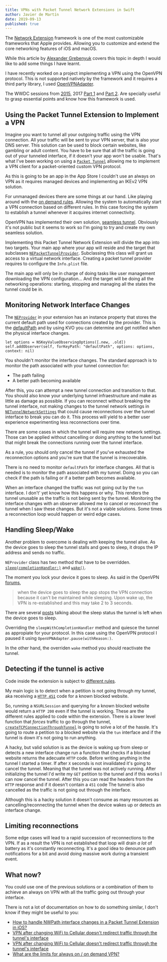 ```yaml
---
title: VPNs with Packet Tunnel Network Extensions in Swift 
author: Javier de Martín
date: 2019-09-13
published: true
---
```


[1]: http://kean.github.io/post/network-extensions-into "Title"

The [Network Extension](https://developer.apple.com/documentation/networkextension) framework is one of the most customizable frameworks that Apple provides. Allowing you to customize and extend the core networking features of iOS and macOS. 

While this article by [Alexander Grebenyuk][1] covers this topic in depth I would like to add some things I have learnt. 

I have recently worked on a project implementing a VPN using the OpenVPN protocol. This is not supported natively by the framework and it requires a third party library, I used [OpenVPNAdapter](https://github.com/ss-abramchuk/OpenVPNAdapter).

The WWDC sessions from [2015](https://developer.apple.com/videos/play/wwdc2015/717/), 2017 [Part 1](https://developer.apple.com/videos/play/wwdc2017/707)  and [Part 2](https://developer.apple.com/videos/play/wwdc2017/709). Are specially useful to grasp essential points and know how this framework is used.

## Using the Packet Tunnel Extension to Implement a VPN

Imagine you want to tunnel all your outgoing traffic using the VPN connection. All your traffic will be sent to your VPN server, that is also your DNS server. This solution can be used to block certain websites, like gambling or adult content. You have to be sure that all the traffic is going out of your tunneled interface, if it doesn't your app won't be usable. That's what I've been working on using a [`Packet Tunnel`](https://developer.apple.com/documentation/networkextension/packet_tunnel_provider) allowing me to implement a VPN client for a packet-oriented custom VPN protocol.

As this is going to be an app in the App Store I couldn't use an always on VPN as it requires managed devices and implementing an IKEv2 VPN solution. 

For unmanaged devices there are some things at our hand. Like playing around with the [on demand rules](https://developer.apple.com/documentation/networkextension/personal_vpn/vpn_on_demand_rules). Allowing the system to automatically start a VPN connection based on different rules. In this case forcing the system to establish a tunnel whenever it acquires internet connectivity.


OpenVPN has implemented their own solution, [seamless tunnel](https://forums.openvpn.net/viewtopic.php?t=20820). Obviously it's not public but it seems to work so I'm going to try and create my own seamless solution.
<br>

Implementing this Packet Tunnel Network Extension will divide the app into two targets. Your main app where your app will reside and the target that subclasses  [`NEPacketTunnelProvider`](https://developer.apple.com/documentation/networkextension/nepackettunnelprovider#). Subclassing this class will grant us access to a virtual network interface. Creating a packet tunnel provider requires to configure the `Info.plist` file.

The main app will only be in charge of doing tasks like user management downloading the VPN configuration... And the target will be doing all the networking operations: starting, stopping and managing all the states the tunnel could be in.

## Monitoring Network Interface Changes

The [`NEProvider`](https://developer.apple.com/documentation/networkextension/nepackettunnelprovider#) in your extension has an instance property that stores the current default path used for connections created by the provider. This is the [defaultPath](https://developer.apple.com/documentation/networkextension/neprovider/1406740-defaultpath) and by using KVO you can determine and get notified when the physical interface changes.

```
let options = NSKeyValueObservingOptions([.new, .old])
self.addObserver(self, forKeyPath: "defaultPath", options: options, context: nil)
```

You shouldn't monitor the interface changes. The standard approach is to monitor the path associated with your tunnel connection for:

* The path failing
* A better path becoming available

After this, you can attempt a new tunnel connection and transition to that. You should also know your underlying tunnel infraestructure and make as little as damage as possible. If you can reconnect without breaking the tunnel interface, not making changes to the tunnel network settings in [`NETunnelNetworkSettings`](https://developer.apple.com/documentation/networkextension/netunnelnetworksettings#) that could cause reconnections over the tunnel interface to break you can do it. This process will yield to a better user experience experimenting less reconnections over time.

There are some cases in which the tunnel will require new network settings. Those can be applied without cancelling or doing anything to the tunnel but that might break the connections running over the tunnel interface.

As a rule, you should only cancel the tunnel if you've exhausted the reconnection options and you're sure that the tunnel is irrecoverable.

There is no need to monitor `defaultPath` for interface changes. All that is needed is to monitor the path associated with my tunnel. Doing so you can check if the path is failing or if a better path becomes available.

When an interface changed the traffic was not going out by the `tun` interface. I don't' yet know how this happens or why. This renders the tunnel unusable as the traffic is not being sent by the tunnel. Monitoring the interface changes with an observer allowed me to cancel or reconnect the tunnel when I saw these changes. But it's not a viable solutions. Some times a reconnection loop would happen or weird edge cases.

## Handling Sleep/Wake

Another problem to overcome is dealing with keeping the tunnel alive. As the device goes to sleep the tunnel stalls and goes to sleep, it drops the IP address and sends no traffic. 

`NEProvider` class has two method that have to be overridden. [`sleep(completionHandler:)`](https://developer.apple.com/documentation/networkextension/neprovider#dash_1406731) and [`wake()`](https://developer.apple.com/documentation/networkextension/neprovider#dash_1406731).

The moment you lock your device it goes to sleep. As said in the OpenVPN [forums](https://community.openvpn.net/openvpn/ticket/993?cversion=0&cnum_hist=1), 

> when the device goes to sleep the app stops the VPN connection because it can't be maintained while sleeping. Upon wake up, the VPN is re-established and this may take 2 to 3 seconds.

There are several [posts](https://community.openvpn.net/openvpn/ticket/993?cversion=0&cnum_hist=1) talking about the sleep status the tunnel is left when the device goes to sleep.

Overriding the `sleepWithCompletionHandler` method and quiesce the tunnel as appropiate for your protocol. In this case using the OpenVPN protocol I paused it using `OpenVPNAdapter.pause(withReason:)`.

In the other hand, the overriden `wake` method you should reactivate the tunnel.

## Detecting if the tunnel is active

Code inside the extension is subject to [different rules](https://forums.developer.apple.com/thread/94430).

My main logic is to detect when a petition is not going through my tunnel, aka receiving a [`HTTP 451`](https://en.wikipedia.org/wiki/HTTP_451) code for a known blocked website.

So, running a `NSURLSession` and querying for a known blocked website would return a `HTTP 200` even if the tunnel is working. These are the different rules applied to code within the extension. There is a lower level function that *forces* traffic to go through the tunnel, [`createTCPConnectionThroughTunnel`](https://developer.apple.com/documentation/networkextension/nepackettunnelprovider/1406055-createtcpconnectionthroughtunnel) is going to solve a lot of the hassle. It's going to route a petition to a blocked website via the `tun` interface and if the tunnel is down it's not going to run anything.

A hacky, but valid solution is as the device is waking up from sleep or detects a new interface change run a function that checks if a blocked website returns the adecuate `HTTP` code. Before writing anything in the tunnel I started a timer. If after `X` seconds is not invalidated it's going to cancel the tunnel. Meaning that the tunnel was not actively running. After initializing the tunnel I'd write my `GET` petition to the tunnel and if this works I can now cancel the tunnel. After this you can read the headers from the `HTTP` response and if it doesn't contain a `451` code The tunnel is also cancelled as the traffic is not going out through the interface.

Although this is a hacky solution it doesn't consume as many resources as cancelling/reconnecting the tunnel when the device wakes up or detects an interface change.

## Limiting reconnections

Some edge cases will lead to a rapid succession of reconnections to the VPN. If as a result the VPN is not established that loop will drain *a lot* of battery as it's constantly reconnecting. It's a good idea to denounce path notifications for a bit and avoid doing massive work during a transient event.


## What now?

You could use one of the previous solutions or a combination of them to achieve an always on VPN with all the traffic going out through your interface. 

There is not a lot of documentation on how to do something similar, I don't know if they might be useful to you:

* [How to handle NWPath interface changes in a Packet Tunnel Extension in iOS?](https://forums.developer.apple.com/thread/122711)
* [VPN after changing WiFi to Cellular doesn't redirect traffic through the tunnel's interface](https://forums.developer.apple.com/thread/121921)
* [VPN after changing WiFi to Cellular doesn't redirect traffic through the tunnel's interface](https://forums.developer.apple.com/thread/122091)
* [What are the limits for always on / on demand VPN?](https://forums.developer.apple.com/thread/122227)

